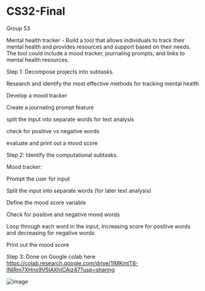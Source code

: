 # CS32-Final
Group 53

Mental health tracker - Build a tool that allows individuals to track their mental health and provides resources and support based on their needs. The tool could include a mood tracker, journaling prompts, and links to mental health resources.

Step 1: Decompose projects into subtasks. 

Research and identify the most effective methods for tracking mental health

Develop a mood tracker

Create a journaling prompt feature

split the input into separate words for text analysis

check for positive vs negative words

evaluate and print out a mood score

Step 2: Identify the computational subtasks. 

Mood tracker:

Prompt the user for input

Split the input into separate words (for later text analysis)

Define the mood score variable

Check for positive and negative mood words

Loop through each word in the input, increasing score for positive words and decreasing for negative words
       
Print out the mood score

Step 3: 
Done on Google colab here https://colab.research.google.com/drive/1IMKmtT8-INIRm7XHnx9V5IAXhICAjz47?usp=sharing


![image](https://user-images.githubusercontent.com/129343930/229309904-f615983b-ac4b-45ab-926b-3d6cd924fbc1.png)
